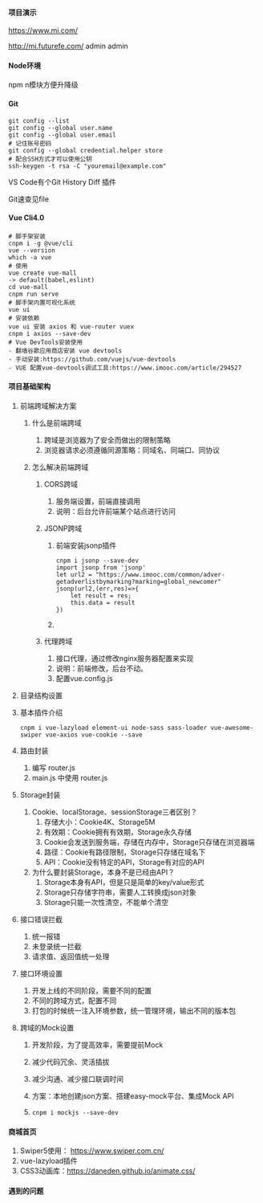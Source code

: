 #### 项目演示

 https://www.mi.com/

 http://mi.futurefe.com/   admin   admin

#### Node环境

npm n模块方便升降级

#### Git

```shell
git config --list
git config --global user.name
git config --global user.email
# 记住账号密码
git config --global credential.helper store
# 配合SSH方式才可以使用公钥
ssh-keygen -t rsa -C "youremail@example.com"
```

VS Code有个Git History Diff 插件

Git速查见file

#### Vue Cli4.0

```shell
# 脚手架安装
cnpm i -g @vue/cli
vue --version
which -a vue
# 使用
vue create vue-mall
-> default(babel,eslint)
cd vue-mall
cnpm run serve
# 脚手架内置可视化系统
vue ui
# 安装依赖
vue ui 安装 axios 和 vue-router vuex
cnpm i axios --save-dev
# Vue DevTools安装使用
- 翻墙谷歌应用商店安装 vue devtools
- 手动安装:https://github.com/vuejs/vue-devtools
- VUE 配置vue-devtools调试工具:https://www.imooc.com/article/294527
```

#### 项目基础架构

1. 前端跨域解决方案

   1. 什么是前端跨域

      1. 跨域是浏览器为了安全而做出的限制策略
      2. 浏览器请求必须遵循同源策略：同域名、同端口、同协议

   2. 怎么解决前端跨域

      1. CORS跨域

         1. 服务端设置，前端直接调用
         2. 说明：后台允许前端某个站点进行访问

      2. JSONP跨域

         1. 前端安装jsonp插件

            ```
            cnpm i jsonp --save-dev
            import jsonp from 'jsonp'
            let url2 = "https://www.imooc.com/common/adver-getadverlistbymarking?marking=global_newcomer"
            jsonp(url2,(err,res)=>{
            	let result = res;
            	this.data = result
            })
            ```

         2. 

      3. 代理跨域

         1. 接口代理，通过修改nginx服务器配置来实现
         2. 说明：前端修改，后台不动。
         3. 配置vue.config.js
   
2. 目录结构设置

3. 基本插件介绍

   ```shell
   cnpm i vue-lazyload element-ui node-sass sass-loader vue-awesome-swiper vue-axios vue-cookie --save
   ```

4. 路由封装

   1. 编写 router.js
   2. main.js 中使用 router.js

5. Storage封装

   1. Cookie、localStorage、sessionStorage三者区别？
      1. 存储大小：Cookie4K、Storage5M
      2. 有效期：Cookie拥有有效期，Storage永久存储
      3. Cookie会发送到服务端，存储在内存中，Storage只存储在浏览器端
      4. 路径：Cookie有路径限制，Storage只存储在域名下
      5. API：Cookie没有特定的API，Storage有对应的API
   2. 为什么要封装Storage，本身不是已经由API？
      1. Storage本身有API，但是只是简单的key/value形式
      2. Storage只存储字符串，需要人工转换成json对象
      3. Storage只能一次性清空，不能单个清空

6. 接口错误拦截

   1. 统一报错
   2. 未登录统一拦截
   3. 请求值、返回值统一处理

7. 接口环境设置

   1. 开发上线的不同阶段，需要不同的配置
   2. 不同的跨域方式，配置不同
   3. 打包的时候统一注入环境参数，统一管理环境，输出不同的版本包

8. 跨域的Mock设置

   1. 开发阶段，为了提高效率，需要提前Mock

   2. 减少代码冗余、灵活插拔

   3. 减少沟通、减少接口联调时间

   4. 方案：本地创建json方案、搭建easy-mock平台、集成Mock API

   5. ```shell
      cnpm i mockjs --save-dev
      ```

#### 商城首页

1. Swiper5使用： https://www.swiper.com.cn/ 
2. vue-lazyload插件
3. CSS3动画库：https://daneden.github.io/animate.css/ 

#### 遇到的问题

